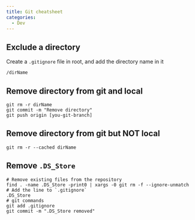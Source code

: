 ```yaml
---
title: Git cheatsheet
categories: 
  - Dev
---
```


## Exclude a directory
Create a `.gitignore` file in root, and add the directory name in it
```
/dirName
```

## Remove directory from git and local
```
git rm -r dirName
git commit -m "Remove directory"
git push origin [you-git-branch]
```

## Remove directory from git but NOT local
```
git rm -r --cached dirName
```
## Remove `.DS_Store`
```
# Remove existing files from the repository
find . -name .DS_Store -print0 | xargs -0 git rm -f --ignore-unmatch
# Add the line to `.gitignore`
.DS_Store
# git commands
git add .gitignore
git commit -m ".DS_Store removed"
```